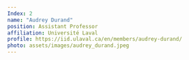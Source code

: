 ```yaml
---
Index: 2
name: "Audrey Durand"
position: Assistant Professor
affiliation: Université Laval
profile: https://iid.ulaval.ca/en/members/audrey-durand/
photo: assets/images/audrey_durand.jpeg
---
```

